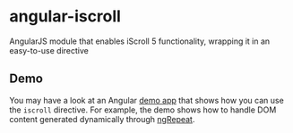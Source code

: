 # angular-iscroll
AngularJS module that enables iScroll 5 functionality, wrapping it in an easy-to-use directive

## Demo
You may have a look at an Angular [demo app](http://mtr.github.io/angular-iscroll/examples/) that shows how you can use the `iscroll` directive.  For example, the demo shows how to handle DOM content generated dynamically through [ngRepeat](https://docs.angularjs.org/api/ng/directive/ngRepeat).
